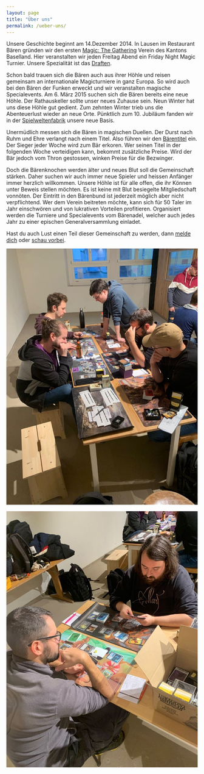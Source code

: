 ```yaml
---
layout: page
title: "Über uns"
permalink: /ueber-uns/
---
```


Unsere Geschichte beginnt am 14.Dezember 2014. In Lausen im Restaurant Bären gründen wir den ersten [Magic: The Gathering](https://magic.wizards.com/de/intro) Verein des Kantons Baselland.
Hier veranstalten wir jeden Freitag Abend ein Friday Night Magic Turnier. Unsere Spezialität ist das [Draften](https://magic.wizards.com/de/formats/booster-draft).

Schon bald trauen sich die Bären auch aus ihrer Höhle und reisen gemeinsam an internationale Magicturniere in ganz Europa. So wird auch bei den Bären der Funken erweckt und wir veranstalten magische Specialevents.
Am 6. März 2015 suchen sich die Bären bereits eine neue Höhle. Der Rathauskeller sollte unser neues Zuhause sein. Neun Winter hat uns diese Höhle gut gedient.
Zum zehnten Winter trieb uns die Abenteuerlust wieder an neue Orte. Pünktlich zum 10. Jubiläum fanden wir in der [Spielweltenfabrik](https://www.spielweltenfabrik.ch/) unsere neue Basis.

Unermüdlich messen sich die Bären in magischen Duellen. Der Durst nach Ruhm und Ehre verlangt nach einem Titel. Also führen wir den [Bärentitel](/baeren/) ein.
Der Sieger jeder Woche wird zum Bär erkoren. Wer seinen Titel in der folgenden Woche verteidigen kann, bekommt zusätzliche Preise. Wird der Bär jedoch vom Thron gestossen, winken Preise für die Bezwinger.

Doch die Bärenknochen werden älter und neues Blut soll die Gemeinschaft stärken. Daher suchen wir auch immer neue Spieler und heissen Anfänger immer herzlich willkommen.
Unsere Höhle ist für alle offen, die ihr Können unter Beweis stellen möchten. Es ist keine mit Blut besiegelte Mitgliedschaft vonnöten.
Der Eintritt in den Bärenbund ist jederzeit möglich aber nicht verpflichtend. Wer dem Verein beitreten möchte, kann sich für 50 Taler im Jahr einschwören und von lukrativen Vorteilen profitieren.
Organisiert werden die Turniere und Specialevents vom Bärenadel, welcher auch jedes Jahr zu einer epischen Generalversammlung einladet.

Hast du auch Lust einen Teil dieser Gemeinschaft zu werden, dann [melde dich](https://chat.whatsapp.com/HQ7IINFrZB63esDNRqsIUw) oder [schau vorbei](/events/).

![Eindrücke von der GV 2023](assets/photos/gv2023-1.jpg)

![Eindrücke von der GV 2023](assets/photos/gv2023-2.jpg)
